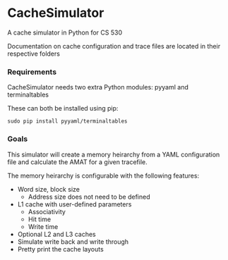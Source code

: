 CacheSimulator
==============

A cache simulator in Python for CS 530

Documentation on cache configuration and trace files are located in their respective folders

### Requirements

CacheSimulator needs two extra Python modules: pyyaml and terminaltables

These can both be installed using pip:

    sudo pip install pyyaml/terminaltables

### Goals

This simulator will create a memory heirarchy from a YAML configuration file
and calculate the AMAT for a given tracefile.

The memory heirarchy is configurable with the following features:
- Word size, block size
  - Address size does not need to be defined
- L1 cache with user-defined parameters
  - Associativity
  - Hit time
  - Write time
- Optional L2 and L3 caches
- Simulate write back and write through
- Pretty print the cache layouts

